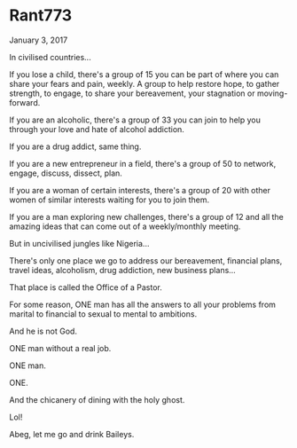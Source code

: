 # Rant773


January 3, 2017

In civilised countries...

If you lose a child, there's a group of 15 you can be part of where you can share your fears and pain, weekly. A group to help restore hope, to gather strength, to engage, to share your bereavement, your stagnation or moving-forward. 

If you are an alcoholic, there's a group of 33 you can join to help you through your love and hate of alcohol addiction. 

If you are a drug addict, same thing. 

If you are a new entrepreneur in a field, there's  a group of 50 to network, engage, discuss, dissect, plan.

If you are a woman of certain interests, there's a group of 20 with other women of similar interests waiting for you to join them.

If you are a man exploring new challenges, there's a group of 12 and all the amazing ideas that can come out of a weekly/monthly meeting.

But in uncivilised jungles like Nigeria...

There's only one place we go to address our bereavement, financial plans, travel ideas, alcoholism, drug addiction, new business plans...

That place is called the Office of a Pastor.

For some reason, ONE man has all the answers to all your problems from marital to financial to sexual to mental to ambitions.

And he is not God.

ONE man without a real job.

ONE man.

ONE.

And the chicanery of dining with the holy ghost.

Lol!

Abeg, let me go and drink Baileys.
